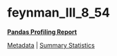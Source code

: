 # feynman_III_8_54

[**Pandas Profiling Report**](https://epistasislab.github.io/pmlb/profile/feynman_III_8_54.html)

[Metadata](metadata.yaml) | [Summary Statistics](summary_stats.tsv)

